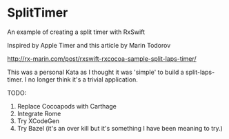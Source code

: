 # SplitTimer
An example of creating a split timer with RxSwift 

Inspired by Apple Timer and this article by Marin Todorov

http://rx-marin.com/post/rxswift-rxcocoa-sample-split-laps-timer/

This was a personal Kata as I thought it was 'simple' to build a split-laps-timer. I no longer think it's a trivial application.

TODO:
1. Replace Cocoapods with Carthage
2. Integrate Rome
3. Try XCodeGen
4. Try Bazel (it's an over kill but it's something I have been meaning to try.)
